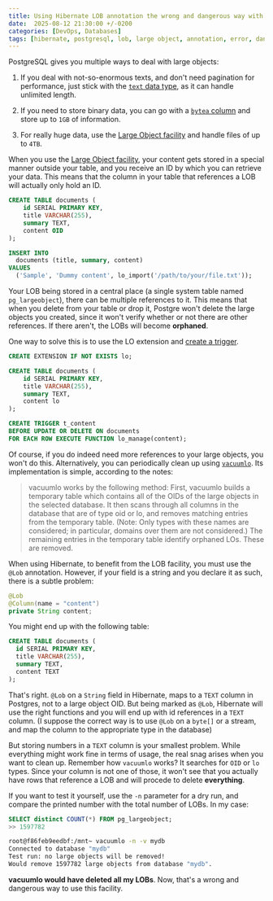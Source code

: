 ```yaml
---
title: Using Hibernate LOB annotation the wrong and dangerous way with Postgres
date:  2025-08-12 21:30:00 +/-0200
categories: [DevOps, Databases]
tags: [hibernate, postgresql, lob, large object, annotation, error, dangerous]     # TAG names should always be lowercase
---
```


PostgreSQL gives you multiple ways to deal with large objects:

1. If you deal with not-so-enormous texts, and don't need pagination for performance, just stick with the [`text` data type](https://www.postgresql.org/docs/current/datatype-character.html), as it can handle unlimited length.

2. If you need to store binary data, you can go with a [`bytea` column](https://www.postgresql.org/docs/current/datatype-binary.html) and store up to `1GB` of information.

3. For really huge data, use the [Large Object facility](https://www.postgresql.org/docs/current/largeobjects.html) and handle files of up to `4TB`.

When you use the [Large Object facility](https://www.postgresql.org/docs/current/largeobjects.html), your content gets stored in a special manner outside your table, and you receive an ID by which you can retrieve your data. This means that the column in your table that references a LOB will actually only hold an ID.

```sql
CREATE TABLE documents (
    id SERIAL PRIMARY KEY,
    title VARCHAR(255),
    summary TEXT,
    content OID
);

INSERT INTO
  documents (title, summary, content)
VALUES
  ('Sample', 'Dummy content', lo_import('/path/to/your/file.txt'));
```

Your LOB being stored in a central place (a single system table named `pg_largeobject`), there can be multiple references to it. This means that when you delete from your table or drop it, Postgre won't delete the large objects you created, since it won't verify whether or not there are other references. If there aren't, the LOBs will become **orphaned**.

One way to solve this is to use the LO extension and [create a trigger](https://www.postgresql.org/docs/current/lo.html).

```sql
CREATE EXTENSION IF NOT EXISTS lo;

CREATE TABLE documents (
    id SERIAL PRIMARY KEY,
    title VARCHAR(255),
    summary TEXT,
    content lo
);

CREATE TRIGGER t_content 
BEFORE UPDATE OR DELETE ON documents 
FOR EACH ROW EXECUTE FUNCTION lo_manage(content);
```

Of course, if you do indeed need more references to your large objects, you won't do this. Alternatively, you can periodically clean up using [ `vacuumlo`](https://www.postgresql.org/docs/current/vacuumlo.html). Its implementation is simple, according to the notes:

> vacuumlo works by the following method: First, vacuumlo builds a temporary table which contains all of the OIDs of the large objects in the selected database. It then scans through all columns in the database that are of type oid or lo, and removes matching entries from the temporary table. (Note: Only types with these names are considered; in particular, domains over them are not considered.) The remaining entries in the temporary table identify orphaned LOs. These are removed.


When using Hibernate, to benefit from the LOB facility, you must use the `@Lob` annotation. However, if your field is a string and you declare it as such, there is a subtle problem:


```java
@Lob
@Column(name = "content")
private String content;
```

You might end up with the following table:

```sql
CREATE TABLE documents (
  id SERIAL PRIMARY KEY,
  title VARCHAR(255),
  summary TEXT,
  content TEXT
);
```

That's right.  `@Lob` on a `String` field in Hibernate, maps to a `TEXT` column in Postgres, not to a large object OID. But being marked as `@Lob`, Hibernate will use the right functions and you will end up with id references in a `TEXT` column. (I suppose the correct way is to use `@Lob` on a `byte[]` or a stream, and map the column to the appropriate type in the database)

But storing numbers in a `TEXT` column is your smallest problem. While everything might work fine in terms of usage, the real snag arises when you want to clean up. Remember how `vacuumlo` works? It searches for `OID` or `lo` types. Since your column is not one of those, it won't see that you actually have rows that reference a LOB and will procede to delete **everything**.

If you want to test it yourself, use the `-n` parameter for a dry run, and compare the printed number with the total number of LOBs. In my case:

```sql
SELECT distinct COUNT(*) FROM pg_largeobject;
>> 1597782
```

```sh
root@f86feb9eedbf:/mnt~ vacuumlo -n -v mydb
Connected to database "mydb"
Test run: no large objects will be removed!
Would remove 1597782 large objects from database "mydb".
```

**vacuumlo would have deleted all my LOBs**. Now, that's a wrong and dangerous way to use this facility.
